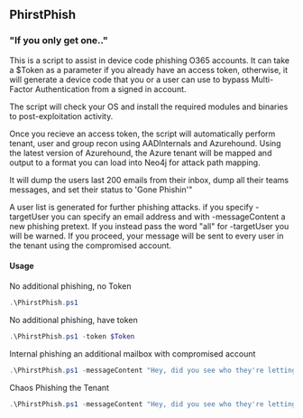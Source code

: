 ## PhirstPhish

### "If you only get one.."

This is a script to assist in device code phishing O365 accounts.  It can take a $Token as a parameter if you already have an access token, otherwise, it will generate a device code that you or a user can use to bypass Multi-Factor Authentication from a signed in account.

The script will check your OS and install the required modules and binaries to post-exploitation activity.

Once you recieve an access token, the script will automatically perform tenant, user and group recon using AADInternals and Azurehound. Using the latest version of Azurehound, the Azure tenant will be mapped and output to a format you can load into Neo4j for attack path mapping.

It will dump the users last 200 emails from their inbox, dump all their teams messages, and set their status to 'Gone Phishin'"

A user list is generated for further phishing attacks. if you specify -targetUser you can specify an email address and with -messageContent a new phishing pretext. If you instead pass the word "all" for -targetUser you will be warned. If you proceed, your message will be sent to every user in the tenant using the compromised account.

#### Usage

No additional phishing, no Token

```powershell
.\PhirstPhish.ps1 
```

No additional phishing, have token

```powershell
.\PhirstPhish.ps1 -token $Token
```

Internal phishing an additional mailbox with compromised account

```powershell
.\PhirstPhish.ps1 -messageContent "Hey, did you see who they're letting go? Check it out https://notices.azurewebsites.net/terminations.pdf" -targetUser accounting@corpomax.com
```

Chaos Phishing the Tenant

```powershell
.\PhirstPhish.ps1 -messageContent "Hey, did you see who they're letting go? Check it out https://notices.azurewebsites.net/terminations.pdf" -targetUser all
```


